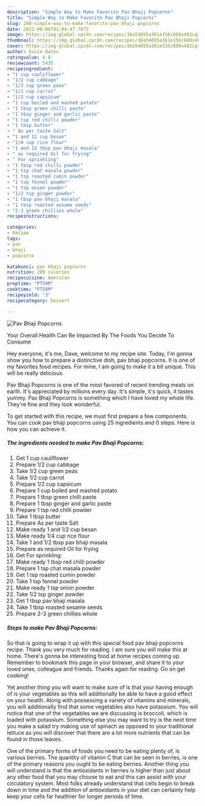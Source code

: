 ```yaml
---
description: "Simple Way to Make Favorite Pav Bhaji Popcorns"
title: "Simple Way to Make Favorite Pav Bhaji Popcorns"
slug: 240-simple-way-to-make-favorite-pav-bhaji-popcorns
date: 2022-08-06T01:04:47.707Z
image: https://img-global.cpcdn.com/recipes/36a54855a361e156/680x482cq70/pav-bhaji-popcorns-recipe-main-photo.jpg
thumbnail: https://img-global.cpcdn.com/recipes/36a54855a361e156/680x482cq70/pav-bhaji-popcorns-recipe-main-photo.jpg
cover: https://img-global.cpcdn.com/recipes/36a54855a361e156/680x482cq70/pav-bhaji-popcorns-recipe-main-photo.jpg
author: Essie Bates
ratingvalue: 4.8
reviewcount: 5435
recipeingredient:
- "1 cup cauliflower"
- "1/2 cup cabbage"
- "1/2 cup green peas"
- "1/2 cup carrot"
- "1/2 cup capsicum"
- "1 cup boiled and mashed potato"
- "1 tbsp green chilli paste"
- "1 tbsp ginger and garlic paste"
- "1 tsp red chilli powder"
- "1 tbsp butter"
- " As per taste Salt"
- "1 and 12 cup besan"
- "1/4 cup rice flour"
- "1 and 12 tbsp pav bhaji masala"
- " as required Oil for frying"
- " For sprinkling"
- "1 tbsp red chilli powder"
- "1 tsp chat masala powder"
- "1 tsp roasted cumin powder"
- "1 tsp fennel powder"
- "1 tsp onion powder"
- "1/2 tsp ginger powder"
- "1 tbsp pav bhaji masala"
- "1 tbsp roasted sesame seeds"
- "2-3 green chillies whole"
recipeinstructions:

categories:
- Recipe
tags:
- pav
- bhaji
- popcorns

katakunci: pav bhaji popcorns 
nutrition: 209 calories
recipecuisine: American
preptime: "PT39M"
cooktime: "PT58M"
recipeyield: "3"
recipecategory: Dessert

---
```



![Pav Bhaji Popcorns](https://img-global.cpcdn.com/recipes/36a54855a361e156/680x482cq70/pav-bhaji-popcorns-recipe-main-photo.jpg)

Your Overall Health Can Be Impacted By The Foods You Decide To Consume

Hey everyone, it's me, Dave, welcome to my recipe site. Today, I'm gonna show you how to prepare a distinctive dish, pav bhaji popcorns. It is one of my favorites food recipes. For mine, I am going to make it a bit unique. This will be really delicious.

Pav Bhaji Popcorns is one of the most favored of recent trending meals on earth. It's appreciated by millions every day. It's simple, it's quick, it tastes yummy. Pav Bhaji Popcorns is something which I have loved my whole life. They're fine and they look wonderful.




To get started with this recipe, we must first prepare a few components. You can cook pav bhaji popcorns using 25 ingredients and 0 steps. Here is how you can achieve it.

<!--inarticleads1-->

##### The ingredients needed to make Pav Bhaji Popcorns:

1. Get 1 cup cauliflower
1. Prepare 1/2 cup cabbage
1. Take 1/2 cup green peas
1. Take 1/2 cup carrot
1. Prepare 1/2 cup capsicum
1. Prepare 1 cup boiled and mashed potato
1. Prepare 1 tbsp green chilli paste
1. Prepare 1 tbsp ginger and garlic paste
1. Prepare 1 tsp red chilli powder
1. Take 1 tbsp butter
1. Prepare  As per taste Salt
1. Make ready 1 and 1/2 cup besan
1. Make ready 1/4 cup rice flour
1. Take 1 and 1/2 tbsp pav bhaji masala
1. Prepare  as required Oil for frying
1. Get  For sprinkling:
1. Make ready 1 tbsp red chilli powder
1. Prepare 1 tsp chat masala powder
1. Get 1 tsp roasted cumin powder
1. Take 1 tsp fennel powder
1. Make ready 1 tsp onion powder
1. Take 1/2 tsp ginger powder
1. Get 1 tbsp pav bhaji masala
1. Take 1 tbsp roasted sesame seeds
1. Prepare 2-3 green chillies whole




<!--inarticleads2-->

##### Steps to make Pav Bhaji Popcorns:





So that is going to wrap it up with this special food pav bhaji popcorns recipe. Thank you very much for reading. I am sure you will make this at home. There's gonna be interesting food at home recipes coming up. Remember to bookmark this page in your browser, and share it to your loved ones, colleague and friends. Thanks again for reading. Go on get cooking!

Yet another thing you will want to make sure of is that your having enough of is your vegetables as this will additionally be able to have a good effect on your health. Along with possessing a variety of vitamins and minerals, you will additionally find that some vegetables also have potassium. You will notice that one of the vegetables we are discussing is broccoli, which is loaded with potassium. Something else you may want to try is the next time you make a salad try making use of spinach as opposed to your traditional lettuce as you will discover that there are a lot more nutrients that can be found in those leaves.

One of the primary forms of foods you need to be eating plenty of, is various berries. The quantity of vitamin C that can be seen in berries, is one of the primary reasons you ought to be eating berries. Another thing you will understand is that the antioxidants in berries is higher than just about any other food that you may choose to eat and this can assist with your circulatory system. Most folks already understand that cells begin to break down in time and the addition of antioxidants in your diet can certainly help keep your cells far healthier for longer periods of time.
